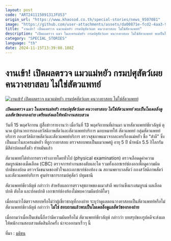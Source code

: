 ```yaml
---
layout: post
code: "ART24111509131JFUS3"
origin_url: "https://www.khaosod.co.th/special-stories/news_9507081"
image: "https://github.com/user-attachments/assets/da00871e-fcd2-4aa3-9fc5-254d36fafb32"
title: "งานเข้า! เปิดผลตรวจ แมวแม่หยัว กรมปศุสัตว์เผย คนวางยาสลบ ไม่ใช่สัตวแพทย์"
description: "เปิดผลตรวจ แมว ในละครแม่หยัว กรมปศุสัตว์เผย คนวางยาสลบ ไม่ใช่สัตวแพทย์ พบเป็นโมเดลลิ่งดูแลสัตว์ของกองถ่าย เตรียมส่งผลให้พนักงานสอบสวน"
category: "SPECIAL_STORIES"
language: "th"
date: 2024-11-15T13:39:08.188Z
---
```


# งานเข้า! เปิดผลตรวจ แมวแม่หยัว กรมปศุสัตว์เผย คนวางยาสลบ ไม่ใช่สัตวแพทย์

[![งานเข้า! เปิดผลตรวจ แมวแม่หยัว กรมปศุสัตว์เผย คนวางยาสลบ ไม่ใช่สัตวแพทย์](https://www.khaosod.co.th/wpapp/uploads/2024/11/CAT15-11-02.jpg "งานเข้า! เปิดผลตรวจ แมวแม่หยัว กรมปศุสัตว์เผย คนวางยาสลบ ไม่ใช่สัตวแพทย์")](https://www.khaosod.co.th/wpapp/uploads/2024/11/CAT15-11-02.jpg)

_**เปิดผลตรวจ แมว ในละครแม่หยัว กรมปศุสัตว์เผย คนวางยาสลบ ไม่ใช่สัตวแพทย์ พบเป็นโมเดลลิ่งดูแลสัตว์ของกองถ่าย เตรียมส่งผลให้พนักงานสอบสวน**_

วันที่ 15 พฤศจิกายน ผู้สื่อข่าวรายงานว่า เมื่อวันที่ 13 พฤศจิกายนที่ผ่านมา นายสัตวแพทย์ชัยวลัญช์ ตุนาค ผู้อำนวยการกองสวัสดิภาพสัตว์และสัตวแพทย์บริการ มอบหมายให้ สัตวแพทย์ กลุ่มสัตวแพทย์บริการ กองสวัสดิภาพสัตว์และสัตวแพทย์บริการ ตรวจสุขภาพแมวจากละครเรื่องแม่หยัว ชื่อ “สำลี” ซึ่งเป็นแมวในละครแม่หยัว ที่ถูกวางยาสลบ ตรวจสอบพบเป็นแมวเพศผู้ อายุ 5 ปี น้ำหนัก 5.5 กิโลกรัม มีสีดำปลอดทั้งตัว ทำหมันแล้ว

สัตวแพทย์ได้ทำการตรวจร่างกายโดยทั่วไป (physical examination) ตรวจเลือดดูค่าความสมบูรณ์ของเม็ดเลือด (CBC) ตรวจการทำงานของตับและไต รวมทั้งเอกซเรย์ช่องอกเพื่อดูความผิดปกติของปอด ตรวจวัดขนาดของหัวใจและเอกซเรย์ช่องท้อง ณ สถานพยาบาลสัตว์ กองสวัสดิภาพสัตว์และสัตวแพทย์บริการ ศูนย์ราชการกรมปศุสัตว์ ปทุมธานี

สัตวแพทย์ชัยวลัญช์ กล่าวว่า สำหรับผลการตรวจสุขภาพของแมวสำลี พบว่าแข็งแรงสมบูรณ์ ผลเลือดปกติ ตับไต และปอดปกติ เอกซเรย์ช่องท้องไม่พบความผิดปกติใดๆ

เมื่อถามว่าได้ตรวจสอบหรือไม่ว่าผู้เชี่ยวชาญที่กองถ่าย ระบุว่าดูแลตอนวางยาสลบเป็นสัตวแพทย์หรือไม่ สัตวแพทย์ชัยวลัญช์ กล่าวว่า **ไม่ใช่ สอบถามแล้วพบเป็นโมเดลลิ่งดูแลสัตว์ของกองถ่าย**

เมื่อถามว่าเมื่อเป็นเช่นนี้ถือว่ามีความผิดหรือไม่ สัตวแพทย์ชัยวลัญช์ กล่าวว่า บทสรุปของรูปคดีจะส่งผลให้พนักงานสอบสวนตัดสินอีกครั้ง น่าจะออกมาเร็วๆ นี้

ที่มา : [มติชน](https://www.matichon.co.th/entertainment/news_4899843)